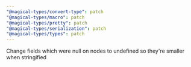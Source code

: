 ```yaml
---
"@magical-types/convert-type": patch
"@magical-types/macro": patch
"@magical-types/pretty": patch
"@magical-types/serialization": patch
"@magical-types/types": patch
---
```


Change fields which were null on nodes to undefined so they're smaller when stringified
